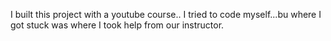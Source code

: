 I built this project with a youtube course..
I tried  to code myself...bu
where I got stuck was where I took help from our instructor.
